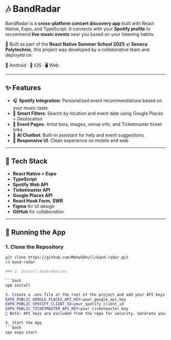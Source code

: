 # 🎶 BandRadar

BandRadar is a **cross-platform concert discovery app** built with React Native, Expo, and TypeScript. It connects with your **Spotify profile** to recommend **live music events** near you based on your listening habits.

🚀 Built as part of the **React Native Summer School 2025** at **Seneca Polytechnic**, this project was developed by a collaborative team and deployed on:

📱 Android · 🍏 iOS · 🖥 Web

---

## ✨ Features

- 🎧 **Spotify Integration**: Personalized event recommendations based on your music taste
- 📍 **Smart Filters**: Search by location and event date using Google Places + Geolocation
- 🎤 **Event Pages**: Artist bios, images, venue info, and Ticketmaster ticket links
- 🤖 **AI Chatbot**: Built-in assistant for help and event suggestions
- 📅 **Responsive UI**: Clean experience on mobile and web

---

## 🔧 Tech Stack

- **React Native + Expo**
- **TypeScript**
- **Spotify Web API**
- **Ticketmaster API**
- **Google Places API**
- **React Hook Form**, **SWR**
- **Figma** for UI design
- **GitHub** for collaboration

---


## 🚀 Running the App

### 1. Clone the Repository

```bash
git clone https://github.com/MehakDhull/band-radar.git
cd band-radar

### 2. Install Dependencies

```bash
npm install

3. Create a .env file at the root of the project and add your API keys:
EXPO_PUBLIC_GOOGLE_PLACES_API_KEY=your_google_api_key
EXPO_PUBLIC_SPOTIFY_CLIENT_ID=your_spotify_client_id
EXPO_PUBLIC_TICKETMASTER_API_KEY=your_ticketmaster_key
🔐 Note: API keys are excluded from the repo for security. Generate your own via:

4. Start the App
```bash
npx expo start







